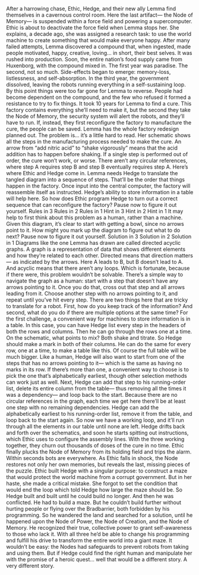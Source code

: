 After a harrowing chase,  Ethic, Hedge, and their new ally Lemma find themselves  in a cavernous control room. Here the last artifact— the Node of Memory— is suspended within a force field  and powering a supercomputer. Ethic is about to deactivate the force field when Lemma stops her. She explains, a decade ago,  she was assigned a research task: to use the world machine to create  something that would make everyone happy. After many failed attempts, Lemma  discovered a compound that, when ingested, made people motivated, happy, creative,  loving… in short, their best selves. It was rushed into production. Soon, the entire nation’s food supply  came from Huxenborg, with the compound mixed in. The first year was paradise. The second, not so much. Side-effects began to emerge: memory-loss, listlessness, and self-absorption. In the third year,  the government dissolved, leaving the robots running everything  in a self-sustaining loop. By this point things were too far gone for Lemma to reverse. People had become dependent  on the compound, and the few who refused it  formed a resistance to try to fix things. It took 10 years for Lemma to find a cure. This factory contains everything  she’ll need to make it, but the second they take  the Node of Memory, the security system will alert the robots, and they’ll have to run. If, instead, they first reconfigure  the factory to manufacture the cure, the people can be saved. Lemma has the whole factory redesign  planned out. The problem is…  it’s a little hard to read. Her schematic shows all the steps  in the manufacturing process needed to make the cure. An arrow from “add nitric acid”  to “shake vigorously” means that the acid addition  has to happen before shaking. If a single step is performed  out of order, the cure won’t work, or worse. There aren’t any circular references, where step A requires step B and step B eventually requires step A. Here’s where Ethic and Hedge come in. Lemma needs Hedge to translate  the tangled diagram into a sequence of steps. That’ll be the order that things happen  in the factory. Once input into the central computer, the factory will reassemble  itself as instructed. Hedge’s ability to store information  in a table will help here. So how does Ethic program Hedge  to turn out a correct sequence that can reconfigure the factory? Pause now to figure it out yourself. Rules in 3 Rules in 2 Rules in 1 Hint in 3 Hint in 2 Hint in 1 It may help to first think about  this problem as a human, rather than a machine. Given this diagram, it’s clear to start  with getting a bowl, since no arrows point to it. How might you mark up the diagram  to figure out what to do next? Pause now to figure it out yourself. Solution in 3 Solution in 2 Solution in 1 Diagrams like the one Lemma has drawn are called directed acyclic graphs. A graph is a representation of data  that shows different elements and how they’re related to each other. Directed means that direction matters— as indicated by the arrows. Here A leads to B,  but B doesn’t lead to A. And acyclic means that there  aren’t any loops. Which is fortunate, because if there were, this problem wouldn’t be solvable. There’s a simple way to navigate  the graph as a human: start with a step that doesn’t have  any arrows pointing to it. Once you do that, cross out that step  and all arrows leading from it. Choose another step with no arrows  pointing to it, and repeat until you’ve hit every step. There are two things here that are tricky to translate for a robot. First, how do you keep track  of the information? And second, what do you do if there are multiple options at the same time? For the first challenge, a convenient way for machines  to store information is in a table. In this case, you can have Hedge  list every step in the headers of both the rows and columns. Then he can go through  the rows one at a time. On the schematic, what points to mix? Both shake and titrate. So Hedge should make a mark  in both of their columns. He can do the same for every row,  one at a time, to make a table like this. Of course the full table  will be much bigger. Like a human,  Hedge will also want to start from one of the steps that has  no arrows pointing to it— which is the same as having no marks  in its row. If there’s more than one, a convenient way to choose is to pick  the one that’s alphabetically earliest, though other selection methods  can work just as well. Next, Hedge can add that step  to his running-order list, delete its entire column from the table— thus removing all the times  it was a dependency–– and loop back to the start. Because there are no circular  references in the graph, each time we get here there’ll be at least one step with no remaining dependencies. Hedge can add the alphabetically earliest  to his running-order list, remove it from the table,  and loop back to the start again. So now we have a working loop, and it’ll run through all the elements  in our table until none are left. Hedge drifts back and forth  over the schematics, and soon he starts spitting  out instructions, which Ethic uses to configure  the assembly lines. With the three working together, they churn out thousands of doses  of the cure in no time. Ethic finally plucks the Node of Memory from its holding field  and trips the alarm. Within seconds bots are everywhere. As Ethic falls in shock, the Node  restores not only her own memories, but reveals the last, missing pieces of the puzzle. Ethic built Hedge with a singular purpose: to construct a maze that would protect  the world machine from a corrupt government. But in her haste,  she made a critical mistake. She forgot to set the condition  that would end the loop which told Hedge  how large the maze should be. So Hedge built and built  until he could build no longer. And then he was conflicted. He had to build a maze. But he couldn’t build further  without hurting people or flying over the Bradbarrier, both forbidden by his programming. So he wandered the land  and searched for a solution, until he happened upon the Node of Power,  the Node of Creation, and the Node of Memory. He recognized their true,  collective power to grant self-awareness  to those who lack it. With all three he’d be able  to change his programming and fulfill his drive to transform  the entire world into a giant maze. It wouldn’t be easy: the Nodes had safeguards to prevent  robots from taking and using them. But if Hedge could find the right human and manipulate her  with the promise of a heroic quest… well that would be a different story. A very different story. 